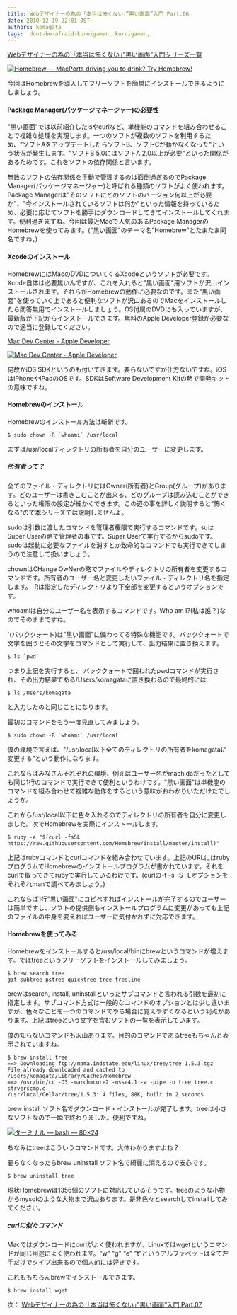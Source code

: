 ```yaml
---
title: Webデザイナーの為の「本当は怖くない」”黒い画面”入門 Part.06
date: 2010-12-19 22:01 JST
authors: komagata
tags:  dont-be-afraid-kuroigamen, kuroigamen, 
---
```

 [Webデザイナーの為の「本当は怖くない」”黒い画面”入門シリーズ一覧](http://fjord.jp/tag/dont-be-afraid-kuroigamen)

[![Homebrew — MacPorts driving you to drink? Try Homebrew!](http://farm6.static.flickr.com/5041/5273307971_60c5cb50cf.jpg)](http://mxcl.github.com/homebrew/ "Homebrew — MacPorts driving you to drink? Try Homebrew! by komagata, on Flickr")

今回はHomebrewを導入してフリーソフトを簡単にインストールできるようにしましょう。

#### Package Manager(パッケージマネージャー)の必要性

"黒い画面"では以前紹介したlsやcurlなど、単機能のコマンドを組み合わせることで複雑な処理を実現します。一つのソフトが複数のソフトを利用するため、"ソフトAをアップデートしたらソフトB、ソフトCが動かなくなった"という状況が発生します。"ソフトB 5.0にはソフトA 2.0以上が必要"といった関係があるためです。これをソフトの依存関係と言います。

無数のソフトの依存関係を手動で管理するのは面倒過ぎるのでPackage Manager(パッケージマネージャー)と呼ばれる種類のソフトがよく使われます。Package Managerは"そのソフトにどのソフトのバージョン何以上が必要か"、"今インストールされているソフトは何か"といった情報を持っているため、必要に応じてソフトを勝手にダウンロードしてきてインストールしてくれます。便利過ぎますね。今回は最近Macで人気のあるPackage ManagerのHomebrewを使ってみます。("黒い画面"のテーマ名"Homebrew"とたまたま同名ですね。)

#### Xcodeのインストール

HomebrewにはMacのDVDについてくるXcodeというソフトが必要です。Xcode自体は必要無いんですが、これを入れると"黒い画面"用ソフトが沢山インストールされます。それらがHomebrewの動作に必要なのです。また"黒い画面"を使っていく上であると便利なソフトが沢山あるのでMacをインストールしたら問答無用でインストールしましょう。OS付属のDVDにも入っていますが、最新版が下記からインストールできます。無料のApple Developer登録が必要なので適当に登録してください。

 [Mac Dev Center - Apple Developer](https://developer.apple.com/devcenter/mac/index.action)

[![Mac Dev Center - Apple Developer](http://farm6.static.flickr.com/5248/5263668374_87d2204804.jpg)](https://developer.apple.com/devcenter/mac/index.action "Mac Dev Center - Apple Developer by komagata, on Flickr")

何故かiOS SDKというのも付いてきます。要らないですが仕方ないですね。iOSはiPhoneやiPadのOSです。SDKはSoftware Development Kitの略で開発キットの意味ですね。

#### Homebrewのインストール

Homebrewのインストール方法は斬新です。

```
$ sudo chown -R `whoami` /usr/local
```

まずは/usr/localディレクトリの所有者を自分のユーザーに変更します。

##### 所有者って？

全てのファイル・ディレクトリにはOwner(所有者)とGroup(グループ)があります。どのユーザーは書きこむことが出来る、どのグループは読み込むことができるといった権限の設定が細かくできます。この辺の事を詳しく説明すると"怖くなる"ので本シリーズでは説明しませんよ。  

sudoは引数に渡したコマンドを管理者権限で実行するコマンドです。suはSuper Userの略で管理者の事です。Super Userで実行するからsudoです。sudoは起動に必要なファイルを消すとか致命的なコマンドでも実行できてしまうので注意して扱いましょう。

chownはCHange OwNerの略でファイルやディレクトリの所有者を変更するコマンドです。所有者のユーザー名と変更したいファイル・ディレクトリ名を指定します。-Rは指定したディレクトリより下全部を変更するというオプションです。

whoamiは自分のユーザー名を表示するコマンドです。Who am I?(私は誰？)なのでそのままですね。

`(バッククォート)は"黒い画面"に備わってる特殊な機能です。バッククォートで文字を囲うとその文字をコマンドとして実行して、出力結果に置き換えます。

```
$ ls `pwd`
```

つまり上記を実行すると、 バッククォートで囲われたpwdコマンドが実行され、その出力結果である/Users/komagataに置き換わるので最終的には

```
$ ls /Users/komagata
```

と入力したのと同じことになります。

最初のコマンドをもう一度見直してみましょう。

```
$ sudo chown -R `whoami` /usr/local
```

僕の環境で言えば、"/usr/local以下全てのディレクトリの所有者をkomagataに変更する"という動作になります。

これならばみなさんそれぞれの環境、例えばユーザー名がmachidaだったとしても同じ1行のコマンドで実行できて便利というわけです。"黒い画面"は単機能のコマンドを組み合わせて複雑な動作をするという意味がおわかりいただけたでしょうか。

これから/usr/local以下に色々入れるのでディレクトリの所有者を自分に変更しました。次でHomebrewを実際にインストールします。

```
$ ruby -e "$(curl -fsSL https://raw.githubusercontent.com/Homebrew/install/master/install)"
```

上記はrubyコマンドとcurlコマンドを組み合わせています。上記のURLにはrubyプログラムでHomebrewのインストールプログラムが書かれています。それをcurlで取ってきてrubyで実行しているわけです。(curlの-f -s -S -Lオプションをそれぞれmanで調べてみましょう。)

これならば1行"黒い画面"にコピペすればインストールが完了するのでユーザーは簡単ですし、ソフトの提供側もインストールプログラムに変更があっても上記のファイルの中身を変えればユーザーに気付かれずに対応できます。

#### Homebrewを使ってみる

Homebrewをインストールすると/usr/local/binにbrewというコマンドが増えます。ではtreeというフリーソフトをインストールしてみましょう。

```
$ brew search tree
git-subtree pstree quicktree tree treeline
```

brewはsearch, install, uninstallといったサブコマンドと言われる引数を最初に指定します。サブコマンド方式は一般的なコマンドのオプションとは少し違いますが、色々なことを一つのコマンドでやる場合に覚えやすくなるという利点があります。上記はtreeという文字を含むソフトの一覧を表示しています。

僕の知らないコマンドも沢山あります。目的のコマンドであるtreeもちゃんと表示されていますね。

```
$ brew install tree
==> Downloading ftp://mama.indstate.edu/linux/tree/tree-1.5.3.tgz
File already downloaded and cached to /Users/komagata/Library/Caches/Homebrew
==> /usr/bin/cc -O3 -march=core2 -msse4.1 -w -pipe -o tree tree.c strverscmp.c
/usr/local/Cellar/tree/1.5.3: 4 files, 88K, built in 2 seconds
```

brew install ソフト名でダウンロード・インストールが完了します。treeは小さなソフトなので一瞬で終わりました。便利ですね。

[![ターミナル — bash — 80×24](http://farm6.static.flickr.com/5286/5273888442_727b34faca.jpg)](http://www.flickr.com/photos/komagata/5273888442/ "ターミナル — bash — 80×24 by komagata, on Flickr")

ちなみにtreeはこういうコマンドです。大体わかりますよね？

要らなくなったらbrew uninstall ソフト名で綺麗に消えるので安心です。

```
$ brew uninstall tree
```

現状Homebrewは1356個のソフトに対応しているそうです。treeのような小物からmysqlのような大物まで沢山あります。是非色々とsearchしてinstallしてみてください。

##### curlに似たコマンド

Macではダウンロードにcurlがよく使われますが、Linuxではwgetというコマンドが同じ用途によく使われます。"w" "g" "e" "t"というアルファベットは全て左手だけでタイプ出来るので個人的には好きです。

これももちろんbrewでインストールできます。

```
$ brew install wget
```

次： [Webデザイナーの為の「本当は怖くない」”黒い画面”入門 Part.07](http://fjord.jp/love/649.html)
